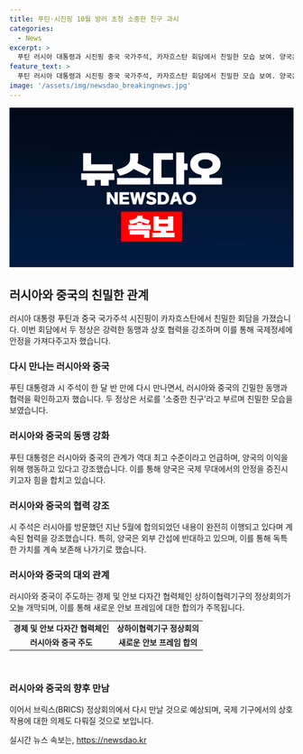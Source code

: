```yaml
---
title: 푸틴·시진핑 10월 방러 초청 소중한 친구 과시
categories:
  - News
excerpt: >
  푸틴 러시아 대통령과 시진핑 중국 국가주석, 카자흐스탄 회담에서 친밀한 모습 보여. 양국은 상호작용 강화, 협력 지속 강조. 푸틴 대통령, 러시아와 중국의 상호작용 국제 무대의 주요 안정 요소라 강조. 시 주석은 지속적 협력, 외부 간섭에 반대 강조. 두 정상의 첫 만남으로 한반도 문제 논의 가능성도 언급됨. 상하이협력기구 정상회의에 러시아의 맹방 벨라루스 정회원국으로 받아들이기 예정.
feature_text: >
  푸틴 러시아 대통령과 시진핑 중국 국가주석, 카자흐스탄 회담에서 친밀한 모습 보여. 양국은 상호작용 강화, 협력 지속 강조. 푸틴 대통령, 러시아와 중국의 상호작용 국제 무대의 주요 안정 요소라 강조. 시 주석은 지속적 협력, 외부 간섭에 반대 강조. 두 정상의 첫 만남으로 한반도 문제 논의 가능성도 언급됨. 상하이협력기구 정상회의에 러시아의 맹방 벨라루스 정회원국으로 받아들이기 예정.
image: '/assets/img/newsdao_breakingnews.jpg'
---
```


<p><img src="/assets/img/newsdao_breakingnews.jpg" alt="bookingtag 속보" /></p>

<h2 data-ke-size="size26">러시아와 중국의 친밀한 관계</h2>

<p data-ke-size="size16">러시아 대통령 푸틴과 중국 국가주석 시진핑이 카자흐스탄에서 친밀한 회담을 가졌습니다. 이번 회담에서 두 정상은 강력한 동맹과 상호 협력을 강조하며 이를 통해 국제정세에 안정을 가져다주고자 했습니다.</p>

<h3>다시 만나는 러시아와 중국</h3>

<p data-ke-size="size16">푸틴 대통령과 시 주석이 한 달 반 만에 다시 만나면서, 러시아와 중국의 긴밀한 동맹과 협력을 확인하고자 했습니다. 두 정상은 서로를 '소중한 친구'라고 부르며 친밀한 모습을 보였습니다.</p>

<h3>러시아와 중국의 동맹 강화</h3>

<p data-ke-size="size16">푸틴 대통령은 러시아와 중국의 관계가 역대 최고 수준이라고 언급하며, 양국의 이익을 위해 행동하고 있다고 강조했습니다. 이를 통해 양국은 국제 무대에서의 안정을 증진시키고자 힘을 합치고 있습니다.</p>

<h3>러시아와 중국의 협력 강조</h3>

<p data-ke-size="size16">시 주석은 러시아를 방문했던 지난 5월에 합의되었던 내용이 완전히 이행되고 있다며 계속된 협력을 강조했습니다. 특히, 양국은 외부 간섭에 반대하고 있으며, 이를 통해 독특한 가치를 계속 보존해 나가기로 했습니다.</p>

<h3>러시아와 중국의 대외 관계</h3>

<p data-ke-size="size16">러시아와 중국이 주도하는 경제 및 안보 다자간 협력체인 상하이협력기구의 정상회의가 오늘 개막되며, 이를 통해 새로운 안보 프레임에 대한 합의가 주목됩니다.</p>

<table style="width: 100%;" data-ke-size="size16">
<tbody>
<tr>
<td style="text-align: center; height: 17px;"><b>경제 및 안보 다자간 협력체인</b></td>
<td style="text-align: center; height: 17px;"><b>상하이협력기구 정상회의</b></td>
</tr>
<tr>
<td style="text-align: center; height: 17px;"><b>러시아와 중국 주도</b></td>
<td style="text-align: center; height: 17px;"><b>새로운 안보 프레임 합의</b></td>
</tr>
</tbody>
</table>

<p data-ke-size="size16">&nbsp;</p>

<h3>러시아와 중국의 향후 만남</h3>

<p data-ke-size="size16">이어서 브릭스(BRICS) 정상회의에서 다시 만날 것으로 예상되며, 국제 기구에서의 상호작용에 대한 의제도 다뤄질 것으로 보입니다.</p>
실시간 뉴스 속보는, <a href="https://newsdao.kr" rel="dofollow">https://newsdao.kr</a>


